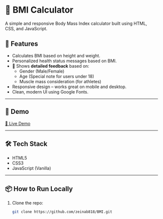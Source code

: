 # 🧮 BMI Calculator

A simple and responsive Body Mass Index calculator built using HTML, CSS, and JavaScript.

## 🌟 Features

- Calculates BMI based on height and weight.
- Personalized health status messages based on BMI.
- 🎯 Shows **detailed feedback** based on:
  - Gender (Male/Female)
  - Age (Special note for users under 18)
  - Muscle mass consideration (for athletes)
- Responsive design – works great on mobile and desktop.
- Clean, modern UI using Google Fonts.

---

## 🚀 Demo

[🔗 Live Demo](https://your-live-link-if-any.com)

---


## 🛠️ Tech Stack

- HTML5
- CSS3
- JavaScript (Vanilla)

---

## 📦 How to Run Locally

1. Clone the repo:
   ```bash
   git clone https://github.com/zeinab818/BMI.git
